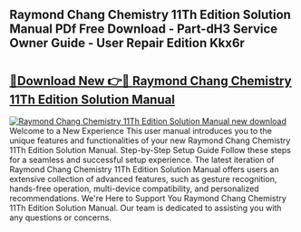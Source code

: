 ## Raymond Chang Chemistry 11Th Edition Solution Manual PDf Free Download - Part-dH3 Service Owner Guide - User Repair Edition Kkx6r

# <h2><a href="http://bc57170.oget.top/?id=Raymond+Chang+Chemistry+11Th+Edition+Solution+Manual">🔗Download New 👉🔴 Raymond Chang Chemistry 11Th Edition Solution Manual</a></h2>

[![Raymond Chang Chemistry 11Th Edition Solution Manual new download](https://i.imgur.com/5g1atiW.png)](http://bc57170.oget.top/?id=Raymond+Chang+Chemistry+11Th+Edition+Solution+Manual)
Welcome to a New Experience This user manual introduces you to the unique features and functionalities of your new Raymond Chang Chemistry 11Th Edition Solution Manual. Step-by-Step Setup Guide Follow these steps for a seamless and successful setup experience. The latest iteration of Raymond Chang Chemistry 11Th Edition Solution Manual offers users an extensive collection of advanced features, such as gesture recognition, hands-free operation, multi-device compatibility, and personalized recommendations. We're Here to Support You Raymond Chang Chemistry 11Th Edition Solution Manual. Our team is dedicated to assisting you with any questions or concerns.
